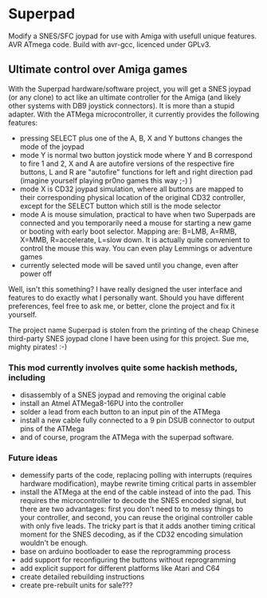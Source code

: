 Superpad
========

Modify a SNES/SFC joypad for use with Amiga with usefull unique features. AVR ATmega code. Build with avr-gcc, licenced under GPLv3.

## Ultimate control over Amiga games
With the Superpad hardware/software project, you will get a SNES joypad (or any clone) to act like an ultimate controller for the Amiga (and likely other systems with DB9 joystick connectors). It is more than a stupid adapter. With the ATMega microcontroller, it currently provides the following features:
* pressing SELECT plus one of the A, B, X and Y buttons changes the mode of the joypad
* mode Y is normal two button joystick mode where Y and B correspond to fire 1 and 2, X and A are autofire versions of the respective fire buttons, L and R are "autofire" functions for left and right direction pad (imagine yourself playing pr0no games this way ;-) )
* mode X is CD32 joypad simulation, where all buttons are mapped to their corresponding physical location of the original CD32 controller, except for the SELECT button which still is the mode selector
* mode A is mouse simulation, practical to have when two Superpads are connected and you temporarily need a mouse for starting a new game or booting with early boot selector. Mapping are: B=LMB, A=RMB, X=MMB, R=accelerate, L=slow down. It is actually quite convenient to control the mouse this way. You can even play Lemmings or adventure games
* currently selected mode will be saved until you change, even after power off

Well, isn't this something? I have really designed the user interface and features to do exactly what I personally want. Should you have different preferences, feel free to ask me, or better, clone the project and fix it yourself.

The project name Superpad is stolen from the printing of the cheap Chinese third-party SNES joypad clone I have been using for this project. Sue me, mighty pirates! :-)

### This mod currently involves quite some hackish methods, including
* disassembly of a SNES joypad and removing the original cable
* install an Atmel ATMega8-16PU into the controller
* solder a lead from each button to an input pin of the ATMega
* install a new cable fully connected to a 9 pin DSUB connector to output pins of the ATMega
* and of course, program the ATMega with the superpad software.

### Future ideas
* demessify parts of the code, replacing polling with interrupts (requires hardware modification), maybe rewrite timing critical parts in assembler
* install the ATMega at the end of the cable instead of into the pad. This requires the microcontroller to decode the SNES encoded signal, but there are two advantages: first you don't need to to messy things to your controller, and second, you can reuse the original controller cable with only five leads. The tricky part is that it adds another timing critical moment for the SNES decoding, as if the CD32 encoding simulation wouldn't be enough.
* base on arduino bootloader to ease the reprogramming process
* add support for reconfiguring the buttons without reprogramming
* add explicit support for different platforms like Atari and C64
* create detailed rebuilding instructions
* create pre-rebuilt units for sale???
